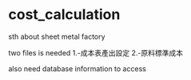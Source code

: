 # cost_calculation
sth about sheet metal factory

two files is needed
1.-成本表產出設定
2.-原料標準成本

also need database information to access